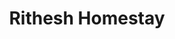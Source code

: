 ---
layout: location
title: Rithesh Homestay
images: ["/properties/horanadu/tranquil/1.jpg","/properties/horanadu/tranquil/1.jpg"]
price: ₹1,799
area: Mudigere
rating: 5
description: Et quia aperiam et deleniti ab ut. Non ab enim consequuntur. Nulla dolor aut itaque vel quis. Id et facere est sequi aut rerum. Id ea aliquid et quasi atque. Aperiam eum fugiat vero magni.<br> Natus et repudiandae minima veniam. Doloribus veniam omnis error. Voluptatem voluptas tenetur et architecto expedita corrupti ea. Necessitatibus aut ut omnis. Placeat non soluta amet eius nihil eaque non exercitationem. Accusantium vero sint culpa cupiditate nostrum.
district: Chikmagalur
total-occupancy: 16
rooms: 3
stay-type: Waterfall Stay
accomodation: [
    [2 Standard Rooms, 8, 4, shop],
    [1 Dormitory Room, 8, 4, house-door]
]
pricing: [
    [BASIC PACKAGE, 1799, Stay | Breakfast | Activities | Hi-tea | Veg Snacks],
    [DORMITORY PACKAGE, 2499, Stay | All Meals | Activities | Hi-tea | Veg Snacks],
    [STANDARD ROOM, 2799, Stay | All Meals | Activities | Hi-tea | Veg Snacks],
]
ameneties: [
    [ lightning-fill ,Power Backup],
    [ lightning-fill ,Refrigerator],
    [ lightning-fill ,Microwave],
    [ binoculars-fill ,Balcony],
    [ hospital-fill ,Smoking Area],
    [ water ,Shower],
    [ droplet-fill,Hot Water]
]
activities: [ 
    [ fire,Bonfire & Music],
    [ water, Private Waterfall],
    [ person-walking,Estate Walk],
    [ dice-3-fill,Carrom], 
    [ dice-3-fill,Chess], 
    [ circle-fill,Badminton], 
    [ circle-fill,Cricket], 
    [ feather,Bird Watch], 
    [ person-walking, Cycling]
]
locations: [
    Devi Betta (8KM), Ethina Bhuja Trek (20KM), Devarmane Betta (26KM), Rani Jhari (45KM)
    ]
breakfast: [Neer Dosa, item2, item3, item4]
lunch: [item1, item2, item3, item4]
dinner: [item1, item2, item3, item4]
tnc: ["Yes","Yes","Yes", "Yes", 12:00PM-11:00AM]
---